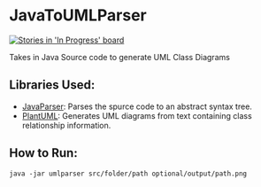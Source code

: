 # JavaToUMLParser

[![Stories in 'In Progress' board](https://badge.waffle.io/gurnoors/JavaToUMLParser.svg?label=in%20progress&title=In%20Progress)](http://waffle.io/gurnoors/JavaToUMLParser)

Takes in Java Source code to generate UML Class Diagrams

## Libraries Used:
- [JavaParser](http://javaparser.org): Parses the spurce code to an abstract syntax tree. 
- [PlantUML](http://plantuml.com/class-diagram): Generates UML diagrams from text containing class relationship information.


## How to Run:
```java -jar umlparser src/folder/path optional/output/path.png```
